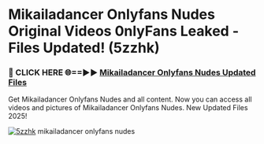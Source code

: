 # Mikailadancer Onlyfans Nudes Original Videos 0nlyFans Leaked - Files Updated! (5zzhk)

<h3>🔴 CLICK HERE 🌐==►► <a href="https://tinyurl.com/3hn5wdd3" rel="nofollow">Mikailadancer Onlyfans Nudes Updated Files</a></h3>

Get Mikailadancer Onlyfans Nudes and all content. Now you can access all videos and pictures of Mikailadancer Onlyfans Nudes. New Updated Files 2025!

[![5zzhk](https://i.imgur.com/4HnBqBT.gif)](https://tinyurl.com/3hn5wdd3)
mikailadancer onlyfans nudes